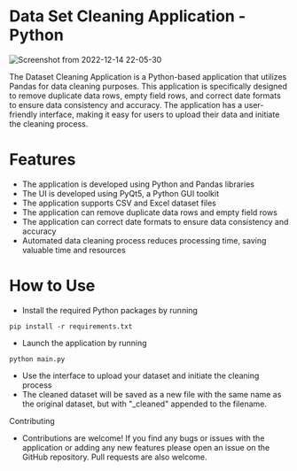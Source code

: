 # Data Set Cleaning Application - Python

![Screenshot from 2022-12-14 22-05-30](https://user-images.githubusercontent.com/106758417/207654093-ce360c03-2875-4255-af89-33a64fb8e24e.png)

The Dataset Cleaning Application is a Python-based application that utilizes Pandas for data cleaning purposes. This application is specifically designed to remove duplicate data rows, empty field rows, and correct date formats to ensure data consistency and accuracy. The application has a user-friendly interface, making it easy for users to upload their data and initiate the cleaning process.

# Features
- The application is developed using Python and Pandas libraries
- The UI is developed using PyQt5, a Python GUI toolkit
- The application supports CSV and Excel dataset files
- The application can remove duplicate data rows and empty field rows
- The application can correct date formats to ensure data consistency and accuracy
- Automated data cleaning process reduces processing time, saving valuable time and resources

# How to Use
- Install the required Python packages by running 
```
pip install -r requirements.txt
```

- Launch the application by running 
```
python main.py
```

- Use the interface to upload your dataset and initiate the cleaning process
- The cleaned dataset will be saved as a new file with the same name as the original dataset, but with "_cleaned" appended to the filename.

Contributing
- Contributions are welcome! If you find any bugs or issues with the application or adding any new features please open an issue on the GitHub repository. Pull requests are also welcome.
